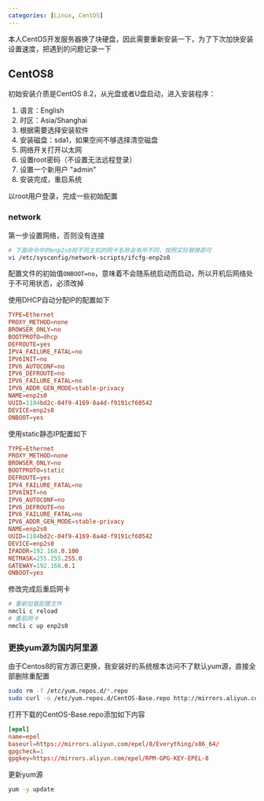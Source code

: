 ```yaml
---
categories: [Linux, CentOS]
---
```

本人CentOS开发服务器换了块硬盘，因此需要重新安装一下，为了下次加快安装设置速度，把遇到的问题记录一下

## CentOS8

初始安装介质是CentOS 8.2，从光盘或者U盘启动，进入安装程序：

1. 语言：English
2. 时区：Asia/Shanghai
3. 根据需要选择安装软件
4. 安装磁盘：sda1，如果空间不够选择清空磁盘
5. 网络开关打开以太网
6. 设置root密码（不设置无法远程登录）
7. 设置一个新用户 "admin" 
8. 安装完成，重启系统

以root用户登录，完成一些初始配置

### network

第一步设置网络，否则没有连接
```bash
# 下面命令中的enp2s0视不同主机的网卡名称会有所不同，按照实际替换即可
vi /etc/sysconfig/network-scripts/ifcfg-enp2s0
```

配置文件的初始值`ONBOOT=no`，意味着不会随系统启动而启动，所以开机后网络处于不可用状态，必须改掉

使用DHCP自动分配IP的配置如下

```conf
TYPE=Ethernet
PROXY_METHOD=none
BROWSER_ONLY=no
BOOTPROTO=dhcp
DEFROUTE=yes
IPV4_FAILURE_FATAL=no
IPV6INIT=no
IPV6_AUTOCONF=no
IPV6_DEFROUTE=no
IPV6_FAILURE_FATAL=no
IPV6_ADDR_GEN_MODE=stable-privacy
NAME=enp2s0
UUID=1184bd2c-04f9-4169-8a4d-f9191cf60542
DEVICE=enp2s0
ONBOOT=yes
```

使用static静态IP配置如下

```conf
TYPE=Ethernet
PROXY_METHOD=none
BROWSER_ONLY=no
BOOTPROTO=static
DEFROUTE=yes
IPV4_FAILURE_FATAL=no
IPV6INIT=no
IPV6_AUTOCONF=no
IPV6_DEFROUTE=no
IPV6_FAILURE_FATAL=no
IPV6_ADDR_GEN_MODE=stable-privacy
NAME=enp2s0
UUID=1184bd2c-04f9-4169-8a4d-f9191cf60542
DEVICE=enp2s0
IPADDR=192.168.0.100
NETMASK=255.255.255.0
GATEWAY=192.168.0.1
ONBOOT=yes
```

修改完成后重启网卡
```bash
# 重新加载配置文件
nmcli c reload
# 重启网卡
nmcli c up enp2s0
```

### 更换yum源为国内阿里源

由于Centos8的官方源已更换，我安装好的系统根本访问不了默认yum源，直接全部删除重配置

```bash
sudo rm -f /etc/yum.repos.d/*.repo
sudo curl -o /etc/yum.repos.d/CentOS-Base.repo http://mirrors.aliyun.com/repo/Centos-8.repo
```

打开下载的CentOS-Base.repo添加如下内容

```conf
[epel]
name=epel
baseurl=https://mirrors.aliyun.com/epel/8/Everything/x86_64/
gpgcheck=1
gpgkey=https://mirrors.aliyun.com/epel/RPM-GPG-KEY-EPEL-8
```

更新yum源
```bash
yum -y update
```
